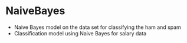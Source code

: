 # NaiveBayes

- Naive Bayes model on the data set for classifying the ham and spam
- Classification model using Naive Bayes for salary data 

